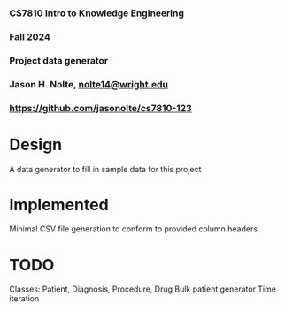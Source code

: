 ### CS7810 Intro to Knowledge Engineering
### Fall 2024
### Project data generator
### Jason H. Nolte, nolte14@wright.edu
### https://github.com/jasonolte/cs7810-123

# Design
A data generator to fill in sample data for this project

# Implemented
Minimal CSV file generation to conform to provided column headers

# TODO
Classes: Patient, Diagnosis, Procedure, Drug
Bulk patient generator
Time iteration
